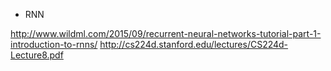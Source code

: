 
* RNN

http://www.wildml.com/2015/09/recurrent-neural-networks-tutorial-part-1-introduction-to-rnns/
http://cs224d.stanford.edu/lectures/CS224d-Lecture8.pdf


